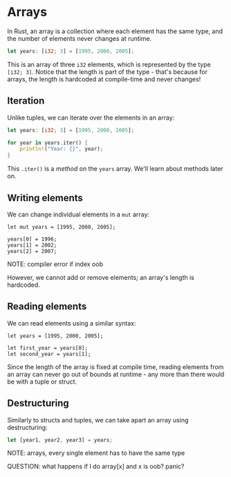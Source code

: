 # Arrays

In Rust, an array is a collection where each element has the same type, and
the number of elements never changes at runtime.

```rust
let years: [i32; 3] = [1995, 2000, 2005];
```

This is an array of three `i32` elements, which is represented by the type
`[i32; 3]`. Notice that the length is part of the type - that's because for
arrays, the length is hardcoded at compile-time and never changes!

## Iteration

Unlike tuples, we can iterate over the elements in an array:

```rust
let years: [i32; 3] = [1995, 2000, 2005];

for year in years.iter() {
    println!("Year: {}", year);
}
```

This `.iter()` is a *method* on the `years` array. We'll learn about methods
later on.

## Writing elements

We can change individual elements in a `mut` array:

```
let mut years = [1995, 2000, 2005];

years[0] = 1996;
years[1] = 2002;
years[2] = 2007;
```

NOTE: compiler error if index oob

However, we cannot add or remove elements; an array's length is hardcoded.

## Reading elements

We can read elements using a similar syntax:

```
let years = [1995, 2000, 2005];

let first_year = years[0];
let second_year = years[1];
```

Since the length of the array is fixed at compile time, reading elements from
an array can never go out of bounds at runtime - any more than there would
be with a tuple or struct.

## Destructuring

Similarly to structs and tuples, we can take apart an array using destructuring:

```rust
let [year1, year2, year3] = years;
```

NOTE: arrays, every single element has to have the same type

QUESTION: what happens if I do array[x] and x is oob? panic?
